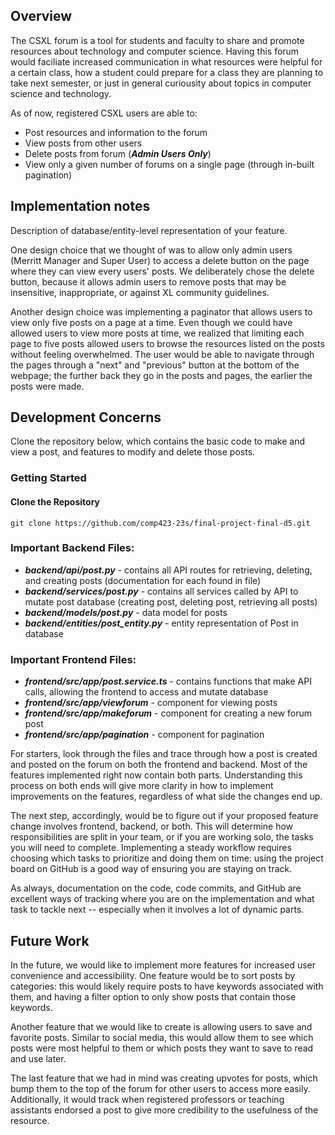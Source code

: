 ## Overview
The CSXL forum is a tool for students and faculty to share and promote resources about technology and computer science. Having this forum would faciliate increased communication in what resources were helpful for a certain class, how a student could prepare for a class they are planning to take next semester, or just in general curiousity about topics in computer science and technology.

As of now, registered CSXL users are able to:
* Post resources and information to the forum
* View posts from other users
* Delete posts from forum (***Admin Users Only***)
* View only a given number of forums on a single page (through in-built pagination)

## Implementation notes
Description of database/entity-level representation of your feature.

One design choice that we thought of was to allow only admin users (Merritt Manager and Super User) to access a delete button  on the page where they can view every users' posts. We deliberately chose the delete button, because it allows admin users to remove posts that may be insensitive, inappropriate, or against XL community guidelines. 

Another design choice was implementing a paginator that allows users to view only five posts on a page at a time. Even though we could have allowed users to view more posts at time, we realized that limiting each page to five posts allowed users to browse the resources listed on the posts without feeling overwhelmed. The user would be able to navigate through the pages through a "next" and "previous" button at the bottom of the webpage; the further back they go in the posts and pages, the earlier the posts were made.

## Development Concerns

Clone the repository below, which contains the basic code to make and view a post, and features to modify and delete those posts.

### Getting Started

#### Clone the Repository
```
git clone https://github.com/comp423-23s/final-project-final-d5.git
```

### Important Backend Files:
* ***backend/api/post.py*** - contains all API routes for retrieving, deleting, and creating posts (documentation for each found in file)
* ***backend/services/post.py*** - contains all services called by API to mutate post database (creating post, deleting post, retrieving all posts)
*  ***backend/models/post.py*** - data model for posts
* ***backend/entities/post_entity.py*** - entity representation of Post in database

### Important Frontend Files:
* ***frontend/src/app/post.service.ts*** - contains functions that make API calls, allowing the frontend to access and mutate database
* ***frontend/src/app/viewforum*** - component for viewing posts 
* ***frontend/src/app/makeforum*** - component for creating a new forum post
* ***frontend/src/app/pagination*** - component for pagination

For starters, look through the files and trace through how a post is created and posted on the forum on both the frontend and backend. Most of the features implemented right now contain both parts. Understanding this process on both ends will give more clarity in how to implement improvements on the features, regardless of what side the changes end up.

The next step, accordingly, would be to figure out if your proposed feature change involves frontend, backend, or both. This will determine how responsibilities are split in your team, or if you are working solo, the tasks you will need to complete. Implementing a steady workflow requires choosing which tasks to prioritize and doing them on time: using the project board on GitHub is a good way of ensuring you are staying on track. 

As always, documentation on the code, code commits, and GitHub are excellent ways of tracking where you are on the implementation and what task to tackle next -- especially when it involves a lot of dynamic parts. 

## Future Work

In the future, we would like to implement more features for increased user convenience and accessibility. One feature would be to sort posts by categories: this would likely require posts to have keywords associated with them, and having a filter option to only show posts that contain those keywords. 

Another feature that we would like to create is allowing users to save and favorite posts. Similar to social media, this would allow them to see which posts were most helpful to them or which posts they want to save to read and use later. 

The last feature that we had in mind was creating upvotes for posts, which bump them to the top of the forum for other users to access more easily. Additionally, it would track when registered professors or teaching assistants endorsed a post to give more credibility to the usefulness of the resource. 
